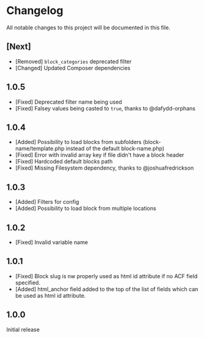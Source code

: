 # Changelog
All notable changes to this project will be documented in this file.

## [Next]

* [Removed] `block_categories` deprecated filter
* [Changed] Updated Composer dependencies

## 1.0.5

* [Fixed] Deprecated filter name being used
* [Fixed] Falsey values being casted to `true`, thanks to @dafydd-orphans

## 1.0.4

* [Added] Possibility to load blocks from subfolders (block-name/template.php instead of the default block-name.php)
* [Fixed] Error with invalid array key if file didn't have a block header
* [Fixed] Hardcoded default blocks path
* [Fixed] Missing Filesystem dependency, thanks to @joshuafredrickson

## 1.0.3

* [Added] Filters for config
* [Added] Possibility to load block from multiple locations

## 1.0.2

* [Fixed] Invalid variable name

## 1.0.1

* [Fixed] Block slug is nw properly used as html id attribute if no ACF field specified.
* [Added] html_anchor field added to the top of the list of fields which can be used as html id attribute.

## 1.0.0

Initial release
